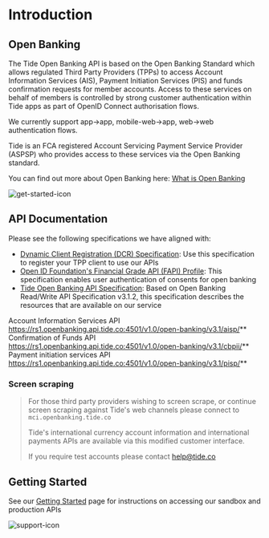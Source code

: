 # Introduction

## Open Banking

The Tide Open Banking API is based on the Open Banking Standard which allows regulated Third Party Providers (TPPs) to access Account Information Services (AIS), Payment Initiation Services (PIS) and funds confirmation requests for member accounts. Access to these services on behalf of members is controlled by strong customer authentication within Tide apps as part of OpenID Connect authorisation flows. 

We currently support app->app, mobile-web->app, web->web authentication flows.

Tide is an FCA registered Account Servicing Payment Service Provider (ASPSP) who provides access to these services via the Open Banking standard. 

You can find out more about Open Banking here: [What is Open Banking](https://www.openbanking.org.uk/customers/what-is-open-banking/)

![get-started-icon](https://img.icons8.com/cotton/128/000000/launch-rocket.png)

## API Documentation

Please see the following specifications we have aligned with:

- [Dynamic Client Registration (DCR) Specification](): Use this specification to register your TPP client to use our APIs
- [Open ID Foundation's Financial Grade API (FAPI) Profile](): This specification enables user authentication of consents for open banking
- [Tide Open Banking API Specification](): Based on Open Banking Read/Write API Specification v3.1.2, this specification describes the resources that are available on our service


Account Information Services API
https://rs1.openbanking.api.tide.co:4501/v1.0/open-banking/v3.1/aisp/**
Confirmation of Funds API
https://rs1.openbanking.api.tide.co:4501/v1.0/open-banking/v3.1/cbpii/**
Payment initiation services API
https://rs1.openbanking.api.tide.co:4501/v1.0/open-banking/v3.1/pisp/**

### Screen scraping
<!-- theme: success -->

> For those third party providers wishing to screen scrape, or continue screen scraping against Tide's web channels please connect to `mci.openbanking.tide.co`
>
> Tide's international currency account information and international payments APIs are available via this modified customer interface.
>
> If you require test accounts please contact help@tide.co

## Getting Started

See our [Getting Started]() page for instructions on accessing our sandbox and production APIs

![support-icon](https://img.icons8.com/cotton/64/000000/technical-support.png)

